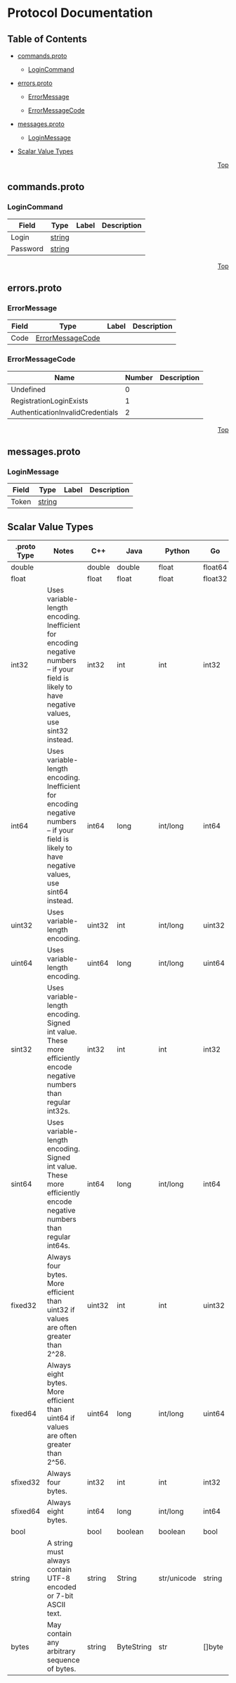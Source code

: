 # Protocol Documentation
<a name="top"></a>

## Table of Contents

- [commands.proto](#commands-proto)
    - [LoginCommand](#-LoginCommand)
  
- [errors.proto](#errors-proto)
    - [ErrorMessage](#-ErrorMessage)
  
    - [ErrorMessageCode](#-ErrorMessageCode)
  
- [messages.proto](#messages-proto)
    - [LoginMessage](#-LoginMessage)
  
- [Scalar Value Types](#scalar-value-types)



<a name="commands-proto"></a>
<p align="right"><a href="#top">Top</a></p>

## commands.proto



<a name="-LoginCommand"></a>

### LoginCommand



| Field | Type | Label | Description |
| ----- | ---- | ----- | ----------- |
| Login | [string](#string) |  |  |
| Password | [string](#string) |  |  |





 

 

 

 



<a name="errors-proto"></a>
<p align="right"><a href="#top">Top</a></p>

## errors.proto



<a name="-ErrorMessage"></a>

### ErrorMessage



| Field | Type | Label | Description |
| ----- | ---- | ----- | ----------- |
| Code | [ErrorMessageCode](#ErrorMessageCode) |  |  |





 


<a name="-ErrorMessageCode"></a>

### ErrorMessageCode


| Name | Number | Description |
| ---- | ------ | ----------- |
| Undefined | 0 |  |
| RegistrationLoginExists | 1 |  |
| AuthenticationInvalidCredentials | 2 |  |


 

 

 



<a name="messages-proto"></a>
<p align="right"><a href="#top">Top</a></p>

## messages.proto



<a name="-LoginMessage"></a>

### LoginMessage



| Field | Type | Label | Description |
| ----- | ---- | ----- | ----------- |
| Token | [string](#string) |  |  |





 

 

 

 



## Scalar Value Types

| .proto Type | Notes | C++ | Java | Python | Go | C# | PHP | Ruby |
| ----------- | ----- | --- | ---- | ------ | -- | -- | --- | ---- |
| <a name="double" /> double |  | double | double | float | float64 | double | float | Float |
| <a name="float" /> float |  | float | float | float | float32 | float | float | Float |
| <a name="int32" /> int32 | Uses variable-length encoding. Inefficient for encoding negative numbers – if your field is likely to have negative values, use sint32 instead. | int32 | int | int | int32 | int | integer | Bignum or Fixnum (as required) |
| <a name="int64" /> int64 | Uses variable-length encoding. Inefficient for encoding negative numbers – if your field is likely to have negative values, use sint64 instead. | int64 | long | int/long | int64 | long | integer/string | Bignum |
| <a name="uint32" /> uint32 | Uses variable-length encoding. | uint32 | int | int/long | uint32 | uint | integer | Bignum or Fixnum (as required) |
| <a name="uint64" /> uint64 | Uses variable-length encoding. | uint64 | long | int/long | uint64 | ulong | integer/string | Bignum or Fixnum (as required) |
| <a name="sint32" /> sint32 | Uses variable-length encoding. Signed int value. These more efficiently encode negative numbers than regular int32s. | int32 | int | int | int32 | int | integer | Bignum or Fixnum (as required) |
| <a name="sint64" /> sint64 | Uses variable-length encoding. Signed int value. These more efficiently encode negative numbers than regular int64s. | int64 | long | int/long | int64 | long | integer/string | Bignum |
| <a name="fixed32" /> fixed32 | Always four bytes. More efficient than uint32 if values are often greater than 2^28. | uint32 | int | int | uint32 | uint | integer | Bignum or Fixnum (as required) |
| <a name="fixed64" /> fixed64 | Always eight bytes. More efficient than uint64 if values are often greater than 2^56. | uint64 | long | int/long | uint64 | ulong | integer/string | Bignum |
| <a name="sfixed32" /> sfixed32 | Always four bytes. | int32 | int | int | int32 | int | integer | Bignum or Fixnum (as required) |
| <a name="sfixed64" /> sfixed64 | Always eight bytes. | int64 | long | int/long | int64 | long | integer/string | Bignum |
| <a name="bool" /> bool |  | bool | boolean | boolean | bool | bool | boolean | TrueClass/FalseClass |
| <a name="string" /> string | A string must always contain UTF-8 encoded or 7-bit ASCII text. | string | String | str/unicode | string | string | string | String (UTF-8) |
| <a name="bytes" /> bytes | May contain any arbitrary sequence of bytes. | string | ByteString | str | []byte | ByteString | string | String (ASCII-8BIT) |

